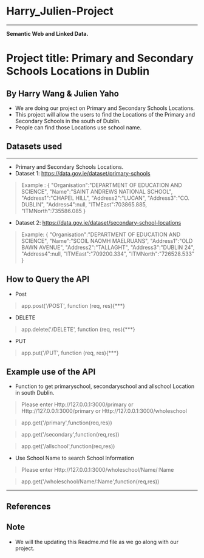 # Harry_Julien-Project
----------------------------------
__Semantic Web and Linked Data.__

# Project title: Primary and Secondary Schools Locations in Dublin
 By Harry Wang & Julien Yaho
 ----------------------------

 
* We are doing our project on Primary and Secondary Schools Locations.
* This project will allow the users to find the Locations of the Primary and Secondary Schools in the south of Dublin.
* People can find those Locations use school name.

## Datasets used
-----------------------
* Primary and Secondary Schools Locations.
* Dataset 1: https://data.gov.ie/dataset/primary-schools

> Example : {
    "Organisation":"DEPARTMENT OF EDUCATION AND SCIENCE",
    "Name":"SAINT ANDREWS NATIONAL SCHOOL",
    "Address1":"CHAPEL HILL",
    "Address2":"LUCAN",
    "Address3":"CO. DUBLIN",
    "Address4":null,
    "ITMEast":703865.885,
    "ITMNorth":735586.085
  }
  
* Dataset 2: https://data.gov.ie/dataset/secondary-school-locations

> Example: {
    "Organisation":"DEPARTMENT OF EDUCATION AND SCIENCE",
    "Name":"SCOIL NAOMH MAELRUANS",
    "Address1":"OLD BAWN AVENUE",
    "Address2":"TALLAGHT",
    "Address3":"DUBLIN 24",
    "Address4":null,
    "ITMEast":"709200.334",
    "ITMNorth":"726528.533"
  }

## How to Query the API
* Post

> app.post('/POST',	function (req, res){***}

* DELETE

> app.delete('/DELETE',	function (req, res){***}

* PUT

> app.put('/PUT',	function (req, res){***}

## Example use of the API
* Function to get primaryschool, secondaryschool and allschool Location in south Dublin.

> Please enter Http://127.0.0.1:3000/primary or Http://127.0.0.1:3000/primary or  Http://127.0.0.1:3000/wholeschool

> app.get('/primary',function(req,res))

> app.get('/secondary',function(req,res))

> app.get('/allschool',function(req,res))

* Use School Name to search School Information

> Please enter Http://127.0.0.1:3000/wholeschool/Name/:Name

> app.get('/wholeschool/Name/:Name',function(req,res))

--------------------



## References

## Note
* We will the updating this Readme.md file as we go along with our project.
